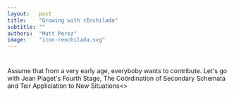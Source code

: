 ```yaml
---
layout:   post
title:    "Growing with rEnchilada"
subtitle: ""
authors:  "Matt Perez"
image:    "icon-renchilada.svg"
---
```


<div style='display:none; '>
 <p>Everybody is trying to contribute (not sure about the mentally sick). For some, the mean is violence, for others, the mean is conversations.</p>
</div>

<h1></h1>
 <p>Assume that from a very early age, everyboby wants to contribute. Let's go with Jean Piaget's Fourth Stage, <span class="quotespan">The Coördination of Secondary Schemata and Teir Appliciation to New Situations</span><>